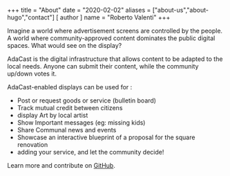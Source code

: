 +++
title = "About"
date = "2020-02-02"
aliases = ["about-us","about-hugo","contact"]
[ author ]
  name = "Roberto Valenti"
+++

Imagine a  world where advertisement screens are controlled by the people. A world where community-approved content dominates the public digital spaces. What would see on the display?

AdaCast is the digital infrastructure that allows content to be adapted to the local needs. Anyone can submit their content, while the community up/down votes it.

AdaCast-enabled displays can be used for :
* Post or request goods or service (bulletin board) 
* Track mutual credit between citizens
* display Art by local artist
* Show Important messages (eg: missing kids)
* Share Communal news and events
* Showcase an interactive blueprint of a proposal for the square renovation
* adding your service, and let the community decide!

Learn more and contribute on [GitHub](https://github.com/gohugoio).
